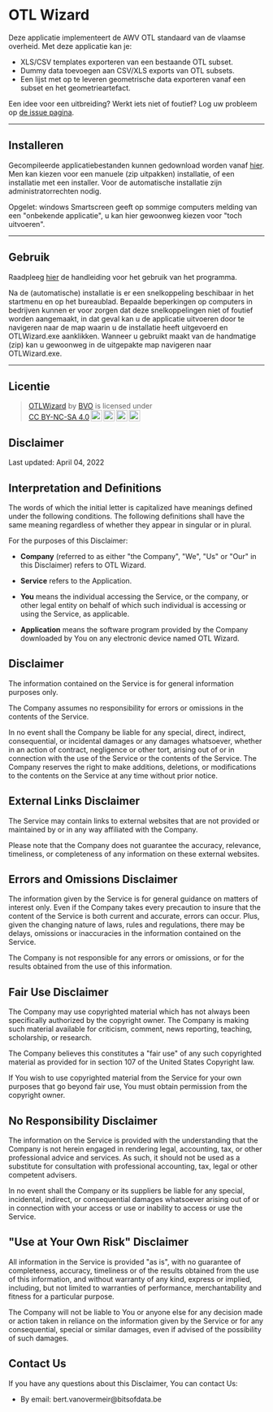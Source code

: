 OTL Wizard
============

Deze applicatie implementeert de AWV OTL standaard van de vlaamse overheid. Met deze applicatie kan je:
- XLS/CSV templates exporteren van een bestaande OTL subset.
- Dummy data toevoegen aan CSV/XLS exports van OTL subsets.
- Een lijst met op te leveren geometrische data exporteren vanaf een subset en het geometrieartefact.

Een idee voor een uitbreiding? Werkt iets niet of foutief? Log uw probleem op [de issue pagina](https://github.com/bertvanovermeir/OTL/issues).

---

## Installeren
Gecompileerde applicatiebestanden kunnen gedownload worden vanaf [hier](https://github.com/bertvanovermeir/OTL/releases).
Men kan kiezen voor een manuele (zip uitpakken) installatie, of een installatie met een installer. Voor de automatische installatie zijn administratorrechten nodig.

Opgelet: windows Smartscreen geeft op sommige computers melding van een "onbekende applicatie", u kan hier gewoonweg kiezen voor "toch uitvoeren".

---

## Gebruik

Raadpleeg [hier](https://github.com/bertvanovermeir/OTL/blob/master/Handleiding%20OTL%20Wizard.pdf) de handleiding voor het gebruik van het programma.

Na de (automatische) installatie is er een snelkoppeling beschibaar in het startmenu en op het bureaublad.
Bepaalde beperkingen op computers in bedrijven kunnen er voor zorgen dat deze snelkoppelingen niet of foutief worden aangemaakt, in dat geval kan u de applicatie uitvoeren door te navigeren naar de map waarin u de installatie heeft uitgevoerd en OTLWizard.exe aanklikken.
Wanneer u gebruikt maakt van de handmatige (zip) kan u gewoonweg in de uitgepakte map navigeren naar OTLWizard.exe.

---

## Licentie
><p xmlns:cc="http://creativecommons.org/ns#" xmlns:dct="http://purl.org/dc/terms/"><a property="dct:title" rel="cc:attributionURL" href="https://github.com/bertvanovermeir/OTL">OTLWizard</a> by <a rel="cc:attributionURL dct:creator" property="cc:attributionName" href="https://github.com/bertvanovermeir/OTL">BVO</a> is licensed under <a href="http://creativecommons.org/licenses/by-nc-sa/4.0/?ref=chooser-v1" target="_blank" rel="license noopener noreferrer" style="display:inline-block;">CC BY-NC-SA 4.0<img style="height:22px!important;margin-left:3px;vertical-align:text-bottom;" src="https://mirrors.creativecommons.org/presskit/icons/cc.svg?ref=chooser-v1"><img style="height:22px!important;margin-left:3px;vertical-align:text-bottom;" src="https://mirrors.creativecommons.org/presskit/icons/by.svg?ref=chooser-v1"><img style="height:22px!important;margin-left:3px;vertical-align:text-bottom;" src="https://mirrors.creativecommons.org/presskit/icons/nc.svg?ref=chooser-v1"><img style="height:22px!important;margin-left:3px;vertical-align:text-bottom;" src="https://mirrors.creativecommons.org/presskit/icons/sa.svg?ref=chooser-v1"></a></p>

## Disclaimer
<p>Last updated: April 04, 2022</p>

## Interpretation and Definitions

<p>The words of which the initial letter is capitalized have meanings defined under the following conditions.
The following definitions shall have the same meaning regardless of whether they appear in singular or in plural.</p>

<p>For the purposes of this Disclaimer:</p>
<ul>
<li>
<p><strong>Company</strong> (referred to as either &quot;the Company&quot;, &quot;We&quot;, &quot;Us&quot; or &quot;Our&quot; in this Disclaimer) refers to OTL Wizard.</p>
</li>
<li>
<p><strong>Service</strong> refers to the Application.</p>
</li>
<li>
<p><strong>You</strong> means the individual accessing the Service, or the company, or other legal entity on behalf of which such individual is accessing or using the Service, as applicable.</p>
</li>
<li>
<p><strong>Application</strong> means the software program provided by the Company downloaded by You on any electronic device named OTL Wizard.</p>
</li>
</ul>

## Disclaimer

<p>The information contained on the Service is for general information purposes only.</p>
<p>The Company assumes no responsibility for errors or omissions in the contents of the Service.</p>
<p>In no event shall the Company be liable for any special, direct, indirect, consequential, or incidental damages or any damages whatsoever, whether in an action of contract, negligence or other tort, arising out of or in connection with the use of the Service or the contents of the Service. The Company reserves the right to make additions, deletions, or modifications to the contents on the Service at any time without prior notice. 

## External Links Disclaimer

<p>The Service may contain links to external websites that are not provided or maintained by or in any way affiliated with the Company.</p>
<p>Please note that the Company does not guarantee the accuracy, relevance, timeliness, or completeness of any information on these external websites.</p>

## Errors and Omissions Disclaimer

<p>The information given by the Service is for general guidance on matters of interest only. Even if the Company takes every precaution to insure that the content of the Service is both current and accurate, errors can occur. Plus, given the changing nature of laws, rules and regulations, there may be delays, omissions or inaccuracies in the information contained on the Service.</p>
<p>The Company is not responsible for any errors or omissions, or for the results obtained from the use of this information.</p>

## Fair Use Disclaimer

<p>The Company may use copyrighted material which has not always been specifically authorized by the copyright owner. The Company is making such material available for criticism, comment, news reporting, teaching, scholarship, or research.</p>
<p>The Company believes this constitutes a &quot;fair use&quot; of any such copyrighted material as provided for in section 107 of the United States Copyright law.</p>
<p>If You wish to use copyrighted material from the Service for your own purposes that go beyond fair use, You must obtain permission from the copyright owner.</p>

## No Responsibility Disclaimer

<p>The information on the Service is provided with the understanding that the Company is not herein engaged in rendering legal, accounting, tax, or other professional advice and services. As such, it should not be used as a substitute for consultation with professional accounting, tax, legal or other competent advisers.</p>
<p>In no event shall the Company or its suppliers be liable for any special, incidental, indirect, or consequential damages whatsoever arising out of or in connection with your access or use or inability to access or use the Service.</p>

## &quot;Use at Your Own Risk&quot; Disclaimer

<p>All information in the Service is provided &quot;as is&quot;, with no guarantee of completeness, accuracy, timeliness or of the results obtained from the use of this information, and without warranty of any kind, express or implied, including, but not limited to warranties of performance, merchantability and fitness for a particular purpose.</p>
<p>The Company will not be liable to You or anyone else for any decision made or action taken in reliance on the information given by the Service or for any consequential, special or similar damages, even if advised of the possibility of such damages.</p>

## Contact Us

<p>If you have any questions about this Disclaimer, You can contact Us:</p>
<ul>
<li>By email: bert.vanovermeir@bitsofdata.be</li>
</ul>
